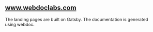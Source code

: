 ## www.webdoclabs.com

The landing pages are built on Gatsby. The documentation is generated using webdoc.

